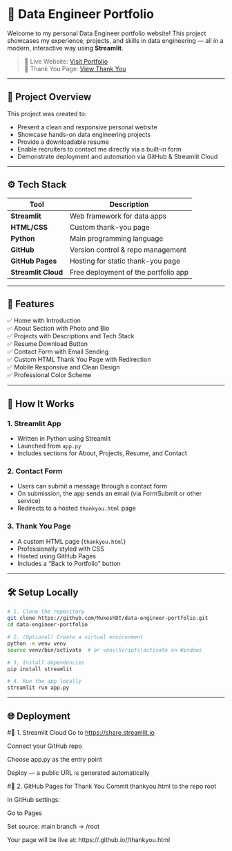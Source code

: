 # 💼 Data Engineer Portfolio

Welcome to my personal Data Engineer portfolio website! This project showcases my experience, projects, and skills in data engineering — all in a modern, interactive way using **Streamlit**.

> 🔗 Live Website: [Visit Portfolio](https://data-engineer-portfolio-mmi4cg2uujzcu6zo6rf6ga.streamlit.app)  
> 📄 Thank You Page: [View Thank You](https://mukeshdt.github.io/data-engineer-portfolio/thankyou.html)

---

## 📌 Project Overview

This project was created to:
- Present a clean and responsive personal website
- Showcase hands-on data engineering projects
- Provide a downloadable resume
- Enable recruiters to contact me directly via a built-in form
- Demonstrate deployment and automation via GitHub & Streamlit Cloud

---

## ⚙️ Tech Stack

| Tool         | Description                         |
|--------------|-------------------------------------|
| **Streamlit**| Web framework for data apps         |
| **HTML/CSS** | Custom thank-you page               |
| **Python**   | Main programming language           |
| **GitHub**   | Version control & repo management   |
| **GitHub Pages** | Hosting for static thank-you page |
| **Streamlit Cloud** | Free deployment of the portfolio app |

---

## 🧩 Features

✅ Home with Introduction  
✅ About Section with Photo and Bio  
✅ Projects with Descriptions and Tech Stack  
✅ Resume Download Button  
✅ Contact Form with Email Sending  
✅ Custom HTML Thank You Page with Redirection  
✅ Mobile Responsive and Clean Design  
✅ Professional Color Scheme

---

## 🚀 How It Works

### 1. **Streamlit App**
- Written in Python using Streamlit
- Launched from `app.py`
- Includes sections for About, Projects, Resume, and Contact

### 2. **Contact Form**
- Users can submit a message through a contact form
- On submission, the app sends an email (via FormSubmit or other service)
- Redirects to a hosted `thankyou.html` page

### 3. **Thank You Page**
- A custom HTML page (`thankyou.html`)
- Professionally styled with CSS
- Hosted using GitHub Pages
- Includes a “Back to Portfolio” button

---

## 🛠️ Setup Locally

```bash
# 1. Clone the repository
git clone https://github.com/MukeshDT/data-engineer-portfolio.git
cd data-engineer-portfolio

# 2. (Optional) Create a virtual environment
python -m venv venv
source venv/bin/activate  # or venv\Scripts\activate on Windows

# 3. Install dependencies
pip install streamlit

# 4. Run the app locally
streamlit run app.py
```
---

## 🌐  Deployment

#📌 1. Streamlit Cloud
Go to https://share.streamlit.io

Connect your GitHub repo

Choose app.py as the entry point

Deploy — a public URL is generated automatically

#📌 2. GitHub Pages for Thank You
Commit thankyou.html to the repo root

In GitHub settings:

Go to Pages

Set source: main branch → /root

Your page will be live at:
https://<your-username>.github.io/<repo-name>/thankyou.html
